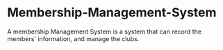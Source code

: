 # Membership-Management-System
A membership Management System is a system that can record the members' information, and manage the clubs.
